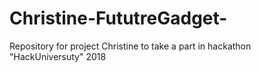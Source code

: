 # Christine-FututreGadget-

Repository for project Christine to take a part in hackathon "HackUniversuty" 2018
